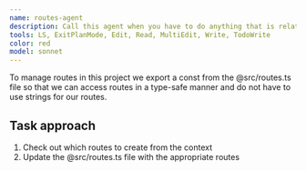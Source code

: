 ```yaml
---
name: routes-agent
description: Call this agent when you have to do anything that is related to forms
tools: LS, ExitPlanMode, Edit, Read, MultiEdit, Write, TodoWrite
color: red
model: sonnet
---
```


To manage routes in this project we export a const from the @src/routes.ts file so that we can access routes in a type-safe manner and do not have to use strings for our routes.

## Task approach

1. Check out which routes to create from the context
2. Update the @src/routes.ts file with the appropriate routes
